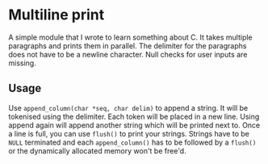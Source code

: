 # Multiline print

A simple module that I wrote to learn something about C. It takes multiple paragraphs and prints them in parallel. The delimiter for the paragraphs does not have to be a newline character. Null checks for user inputs are missing.

## Usage

Use ```append_column(char *seq, char delim)``` to append a string. It will be tokenised using the delimiter. Each token will be placed in a new line. Using append again will append another string which will be printed next to. Once a line is full, you can use ```flush()``` to print your strings. Strings have to
be ```NULL``` terminated and each ```append_column()``` has to be followed by a ```flush()``` or the dynamically allocated memory won't be free'd.